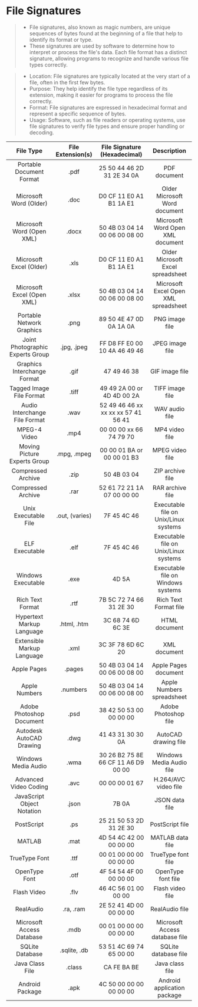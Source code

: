# File Signatures
> * File signatures, also known as magic numbers, are unique sequences of bytes found at the beginning of a file that help to identify its format or type.  
> * These signatures are used by software to determine how to interpret or process the file's data. Each file format has a distinct signature, allowing programs to recognize and handle various file types correctly.  

> * Location: File signatures are typically located at the very start of a file, often in the first few bytes.  
> * Purpose: They help identify the file type regardless of its extension, making it easier for programs to process the file correctly.  
> * Format: File signatures are expressed in hexadecimal format and represent a specific sequence of bytes.  
>* Usage: Software, such as file readers or operating systems, use file signatures to verify file types and ensure proper handling or decoding.  

| **File Type**   | **File Extension(s)** | **File Signature (Hexadecimal)**  | **Description** |
|:-:|:-:|:-:|:-:|
| Portable Document Format| .pdf| 25 50 44 46 2D 31 2E 34 0A | PDF document|
| Microsoft Word (Older)| .doc | D0 CF 11 E0 A1 B1 1A E1 | Older Microsoft Word document|
| Microsoft Word (Open XML)| .docx| 50 4B 03 04 14 00 06 00 08 00| Microsoft Word Open XML document|
| Microsoft Excel (Older) | .xls | D0 CF 11 E0 A1 B1 1A E1 | Older Microsoft Excel spreadsheet|
| Microsoft Excel (Open XML) | .xlsx| 50 4B 03 04 14 00 06 00 08 00| Microsoft Excel Open XML spreadsheet |
| Portable Network Graphics| .png | 89 50 4E 47 0D 0A 1A 0A | PNG image file|
| Joint Photographic Experts Group | .jpg, .jpeg | FF D8 FF E0 00 10 4A 46 49 46 | JPEG image file |
| Graphics Interchange Format| .gif | 47 49 46 38  | GIF image file|
| Tagged Image File Format| .tiff| 49 49 2A 00 or 4D 4D 00 2A| TIFF image file |
| Audio Interchange File Format| .wav | 52 49 46 46 xx xx xx xx 57 41 56 41| WAV audio file|
| MPEG-4 Video| .mp4 | 00 00 00 xx 66 74 79 70 | MP4 video file|
| Moving Picture Experts Group | .mpg, .mpeg| 00 00 01 BA or 00 00 01 B3| MPEG video file |
| Compressed Archive | .zip | 50 4B 03 04 | ZIP archive file|
| Compressed Archive | .rar | 52 61 72 21 1A 07 00 00 00| RAR archive file|
| Unix Executable File| .out, (varies)| 7F 45 4C 46 | Executable file on Unix/Linux systems|
| ELF Executable| .elf | 7F 45 4C 46 | Executable file on Unix/Linux systems|
| Windows Executable | .exe | 4D 5A| Executable file on Windows systems |
| Rich Text Format| .rtf | 7B 5C 72 74 66 31 2E 30 | Rich Text Format file |
| Hypertext Markup Language| .html, .htm| 3C 68 74 6D 6C 3E| HTML document |
| Extensible Markup Language | .xml | 3C 3F 78 6D 6C 20 | XML document|
| Apple Pages| .pages| 50 4B 03 04 14 00 06 00 08 00| Apple Pages document|
| Apple Numbers | .numbers| 50 4B 03 04 14 00 06 00 08 00| Apple Numbers spreadsheet |
| Adobe Photoshop Document| .psd | 38 42 50 53 00 00 00 00 | Adobe Photoshop file|
| Autodesk AutoCAD Drawing | .dwg | 41 43 31 30 30 0A | AutoCAD drawing file|
| Windows Media Audio| .wma | 30 26 B2 75 8E 66 CF 11 A6 D9 00 00| Windows Media Audio file|
| Advanced Video Coding | .avc | 00 00 00 01 67| H.264/AVC video file|
| JavaScript Object Notation | .json| 7B 0A| JSON data file|
| PostScript | .ps| 25 21 50 53 2D 31 2E 30 | PostScript file |
| MATLAB| .mat | 4D 54 4C 42 00 00 00 00 | MATLAB data file|
| TrueType Font | .ttf | 00 01 00 00 00 00 00 00 | TrueType font file |
| OpenType Font | .otf | 4F 54 54 4F 00 00 00 00 | OpenType font file |
| Flash Video| .flv | 46 4C 56 01 00 00 00| Flash video file|
| RealAudio| .ra, .ram | 2E 52 41 4D 00 00 00 00 | RealAudio file|
| Microsoft Access Database| .mdb | 00 01 00 00 00 00 00 00 | Microsoft Access database file|
| SQLite Database | .sqlite, .db | 53 51 4C 69 74 65 00 00 | SQLite database file|
| Java Class File | .class| CA FE BA BE | Java class file |
| Android Package | .apk | 4C 50 00 00 00 00 00 00 | Android application package|

